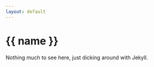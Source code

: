 ```yaml
---
layout: default
---
```

{{ name }}
==================
Nothing much to see here, just dicking around with Jekyll.
